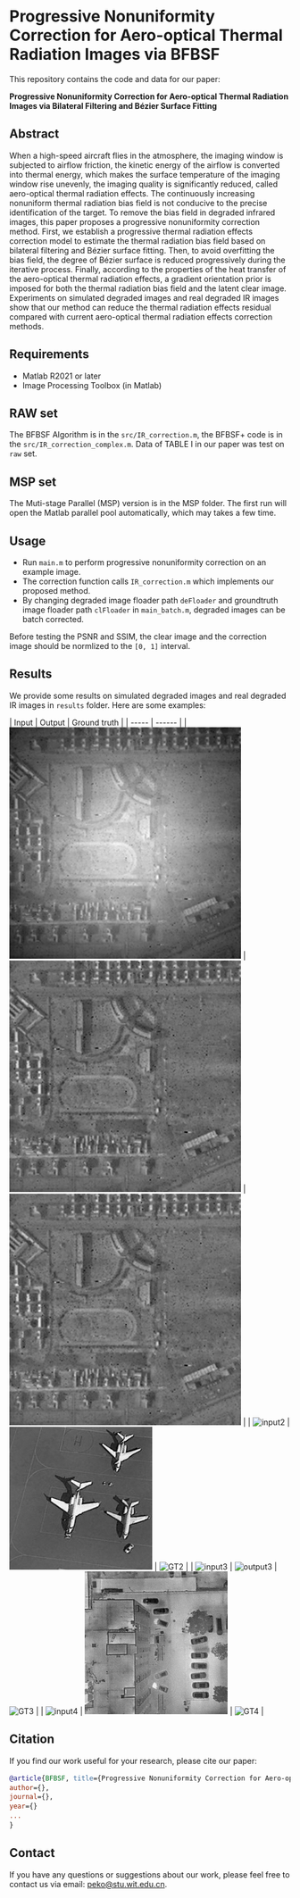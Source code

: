 # Progressive Nonuniformity Correction for Aero-optical Thermal Radiation Images via BFBSF

This repository contains the code and data for our paper: 

**Progressive Nonuniformity Correction for Aero-optical Thermal Radiation Images via Bilateral Filtering and Bézier Surface Fitting**

## Abstract
When a high-speed aircraft flies in the atmosphere, the imaging window is subjected to airflow friction, the kinetic energy of the airflow is converted into thermal energy, which makes the surface temperature of the imaging window rise unevenly, the imaging quality is significantly reduced, called aero-optical thermal radiation effects. The continuously increasing nonuniform thermal radiation bias field is not conducive to the precise identification of the target. To remove the bias field in degraded infrared images, this paper proposes a progressive nonuniformity correction method. First, we establish a progressive thermal radiation effects correction model to estimate the thermal radiation bias field based on bilateral filtering and Bézier surface fitting. Then, to avoid overfitting the bias field, the degree of Bézier surface is reduced progressively during the iterative process. Finally, according to the properties of the heat transfer of the aero-optical thermal radiation effects, a gradient orientation prior is imposed for both the thermal radiation bias field and the latent clear image. Experiments on simulated degraded images and real degraded IR images show that our method can reduce the thermal radiation effects residual compared with current aero-optical thermal radiation effects correction methods.


## Requirements
- Matlab R2021 or later
- Image Processing Toolbox (in Matlab)

## RAW set
The BFBSF Algorithm is in the `src/IR_correction.m`, the BFBSF+ code is in the `src/IR_correction_complex.m`. Data of TABLE I in our paper was test on `raw` set.

## MSP set
The Muti-stage Parallel (MSP) version is in the MSP folder. The first run will open the Matlab parallel pool automatically, which may takes a few time.


## Usage
- Run `main.m` to perform progressive nonuniformity correction on an example image.
- The correction function calls `IR_correction.m` which implements our proposed method.
- By changing degraded image floader path `deFloader` and groundtruth image floader path `clFloader` in `main_batch.m`, degraded images can be batch corrected.

Before testing the PSNR and SSIM, the clear image and the correction image should be normlized to the `[0, 1]` interval.

## Results
We provide some results on simulated degraded images and real degraded IR images in `results` folder. Here are some examples:

| Input | Output | Ground truth |
| ----- | ------ |
| ![input1](raw/images/degraded/0001.bmp) | ![output1](raw/src/result/BFBSF/0001.bmp) |  ![GT1](raw/images/clear/0001.bmp) |
| ![input2](raw/images/degraded/0003.bmp) | ![output2](raw/src/result/BFBSF/0003.jpg) | ![GT2](raw/images/clear/BFBSF/0001.bmp) |
| ![input3](raw/images/degraded/0008.bmp) | ![output3](raw/src/result/BFBSF/0008.jpg) | ![GT3](raw/images/clear/BFBSF/0001.bmp) |
| ![input4](raw/images/degraded/0009.bmp) | ![output4](raw/src/result/BFBSF/0009.jpg) | ![GT4](raw/images/clear/BFBSF/0001.bmp) |

## Citation
If you find our work useful for your research, please cite our paper:

```bib
@article{BFBSF, title={Progressive Nonuniformity Correction for Aero-optical Thermal Radiation Images via Bilateral Filtering and Bézier Surface Fitting}, 
author={},
journal={}, 
year={}
...
}
```

## Contact
If you have any questions or suggestions about our work, please feel free to contact us via email: peko@stu.wit.edu.cn.
